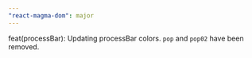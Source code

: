 ```yaml
---
"react-magma-dom": major
---
```


feat(processBar): Updating processBar colors. `pop` and `pop02` have been removed.